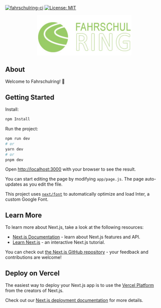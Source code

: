 [![fahrschulring-ci](https://github.com/VitaByte/Fahrschulring-Stuttgart/actions/workflows/fahrschulring-ci.yml/badge.svg)](https://github.com/VitaByte/Fahrschulring-Stuttgart/actions/workflows/fahrschulring-ci.yml)
[![License: MIT](https://img.shields.io/badge/License-MIT-yellow.svg)](https://opensource.org/licenses/MIT)

<div align="center">
  <img src="public/logo.jpg" alt="Logo" width="300">
</div>


<div id="about">
  <h2>About</h2>
  <p>Welcome to Fahrschulring! 👋</p>
</div>

<!-- Add CSS styles to the same Markdown file -->

<style>
@keyframes wave {
  0% {
    transform: rotate(0deg);
  }
  25% {
    transform: rotate(20deg);
  }
  50% {
    transform: rotate(0deg);
  }
  75% {
    transform: rotate(-20deg);
  }
  100% {
    transform: rotate(0deg);
  }
}

.wave-animation {
  display: inline-block;
  animation-name: wave;
  animation-duration: 1s;
  animation-timing-function: linear;
  animation-iteration-count: infinite;
}
</style>

<!-- Add JavaScript code to the same Markdown file -->

<script>
window.addEventListener('DOMContentLoaded', () => {
  const welcomeElement = document.querySelector('#about p');
  const waveElement = document.createElement('span');
  waveElement.textContent = '👋';
  waveElement.classList.add('wave-animation');
  welcomeElement.appendChild(waveElement);
});
</script>

## Getting Started

Install:

```bash
npm Install
```

Run the project:

```bash
npm run dev
# or
yarn dev
# or
pnpm dev
```

Open [http://localhost:3000](http://localhost:3000) with your browser to see the result.

You can start editing the page by modifying `app/page.js`. The page auto-updates as you edit the file.

This project uses [`next/font`](https://nextjs.org/docs/basic-features/font-optimization) to automatically optimize and load Inter, a custom Google Font.

## Learn More

To learn more about Next.js, take a look at the following resources:

- [Next.js Documentation](https://nextjs.org/docs) - learn about Next.js features and API.
- [Learn Next.js](https://nextjs.org/learn) - an interactive Next.js tutorial.

You can check out [the Next.js GitHub repository](https://github.com/vercel/next.js/) - your feedback and contributions are welcome!

## Deploy on Vercel

The easiest way to deploy your Next.js app is to use the [Vercel Platform](https://vercel.com/new?utm_medium=default-template&filter=next.js&utm_source=create-next-app&utm_campaign=create-next-app-readme) from the creators of Next.js.

Check out our [Next.js deployment documentation](https://nextjs.org/docs/deployment) for more details.
